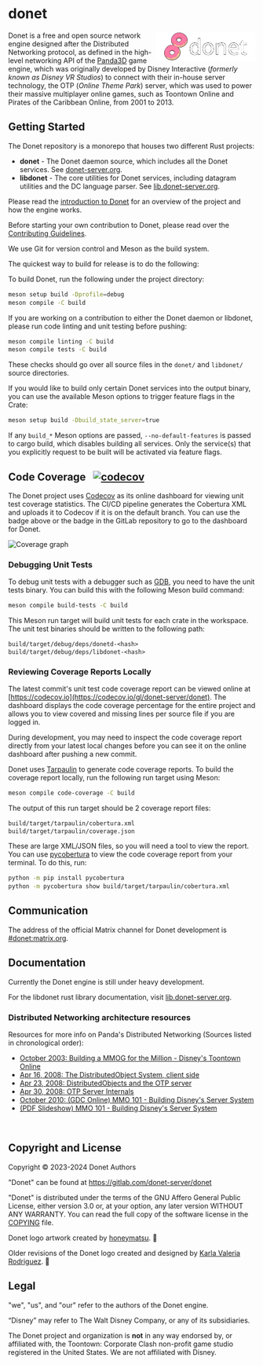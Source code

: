 # donet

<img src="logo/donet_banner.png" alt="Donet logo artwork by honeymatsu." align="right" width="40%"/>

Donet is a free and open source network engine designed after the Distributed
Networking protocol,  as defined in the high-level networking API of the
[Panda3D](https://panda3d.org) game engine, which was originally developed by
Disney Interactive (*formerly known as Disney VR Studios*) to connect with
their in-house server technology, the OTP (*Online Theme Park*) server, which
was used to power their massive multiplayer online games, such as Toontown
Online and Pirates of the Caribbean Online, from 2001 to 2013.

## Getting Started

The Donet repository is a monorepo that houses two different Rust projects:
- **donet** - The Donet daemon source, which includes all the Donet services.
See [donet-server.org](https://www.donet-server.org).
- **libdonet** - The core utilities for Donet services, including datagram
utilities and the DC language parser. See
[lib.donet-server.org](https://lib.donet-server.org).

Please read the [introduction to Donet](./docs/01-Introduction.md) for an
overview of the project and how the engine works.

Before starting your own contribution to Donet, please read over the
[Contributing Guidelines](./CONTRIBUTING.md).

We use Git for version control and Meson as the build system.

The quickest way to build for release is to do the following:

To build Donet, run the following under the project directory:
```sh
meson setup build -Dprofile=debug
meson compile -C build
```

If you are working on a contribution to either the Donet daemon or libdonet,
please run code linting and unit testing before pushing:
```sh
meson compile linting -C build
meson compile tests -C build
```

These checks should go over all source files in the `donet/` and `libdonet/`
source directories.

If you would like to build only certain Donet services into the output binary,
you can use the available Meson options to trigger feature flags in the Crate:
```sh
meson setup build -Dbuild_state_server=true
```

If any `build_*` Meson options are passed, `--no-default-features` is passed
to cargo build, which disables building all services. Only the service(s) that
you explicitly request to be built will be activated via feature flags.

## Code Coverage &nbsp; [![codecov](https://codecov.io/gl/donet-server/donet/graph/badge.svg?token=XCESKI8ISS)](https://codecov.io/gl/donet-server/donet)

The Donet project uses [Codecov](https://codecov.io) as its online dashboard for
viewing unit test coverage statistics. The CI/CD pipeline generates the
Cobertura XML and uploads it to Codecov if it is on the default branch. You can
use the badge above or the badge in the GitLab repository to go to the
dashboard for Donet.

<img src="https://codecov.io/gl/donet-server/donet/graphs/sunburst.svg?token=XCESKI8ISS" alt="Coverage graph"/>

### Debugging Unit Tests

To debug unit tests with a debugger such as [GDB](https://sourceware.org/gdb/),
you need to have the unit tests binary. You can build this with the following
Meson build command:
```sh
meson compile build-tests -C build
```

This Meson run target will build unit tests for each crate in the workspace.
The unit test binaries should be written to the following path:
```
build/target/debug/deps/donetd-<hash>
build/target/debug/deps/libdonet-<hash>
```

### Reviewing Coverage Reports Locally

The latest commit's unit test code coverage report can be viewed online at
[https://codecov.io](https://codecov.io/gl/donet-server/donet). The dashboard
displays the code coverage percentage for the entire project and allows you
to view covered and missing lines per source file if you are logged in.

During development, you may need to inspect the code coverage report directly
from your latest local changes before you can see it on the online dashboard
after pushing a new commit.

Donet uses [Tarpaulin](https://github.com/xd009642/tarpaulin) to generate
code coverage reports. To build the coverage report locally, run the following
run target using Meson:
```sh
meson compile code-coverage -C build
```

The output of this run target should be 2 coverage report files:
```
build/target/tarpaulin/cobertura.xml
build/target/tarpaulin/coverage.json
```

These are large XML/JSON files, so you will need a tool to view the report.
You can use [pycobertura](https://github.com/aconrad/pycobertura) to view the
code coverage report from your terminal. To do this, run:
```sh
python -m pip install pycobertura
python -m pycobertura show build/target/tarpaulin/cobertura.xml
```

## Communication

The address of the official Matrix channel for Donet development is
[#donet:matrix.org](https://matrix.to/#/#donet:matrix.org).

## Documentation
Currently the Donet engine is still under heavy development.

For the libdonet rust library documentation, visit
[lib.donet-server.org](https://lib.donet-server.org).

### Distributed Networking architecture resources

Resources for more info on Panda's Distributed Networking
(Sources listed in chronological order):

- [October 2003: Building a MMOG for the Million - Disney's Toontown Online](https://dl.acm.org/doi/10.1145/950566.950589)
- [Apr 16, 2008: The DistributedObject System, client side](https://www.youtube.com/watch?v=JsgCFVpXQtQ)
- [Apr 23, 2008: DistributedObjects and the OTP server](https://www.youtube.com/watch?v=r_ZP9SInPcs)
- [Apr 30, 2008: OTP Server Internals](https://www.youtube.com/watch?v=SzybRdxjYoA)
- [October 2010: (GDC Online) MMO 101 - Building Disney's Server System](https://www.gdcvault.com/play/1013776/MMO-101-Building-Disney-s)
- [(PDF Slideshow) MMO 101 - Building Disney's Server System](https://ubm-twvideo01.s3.amazonaws.com/o1/vault/gdconline10/slides/11516-MMO_101_Building_Disneys_Sever.pdf)

<br>

## Copyright and License

Copyright © 2023-2024 Donet Authors

"Donet" can be found at https://gitlab.com/donet-server/donet

"Donet" is distributed under the terms of the GNU Affero General Public
License, either version 3.0 or, at your option, any later
version WITHOUT ANY WARRANTY. You can read the full copy of
the software license in the [COPYING](./COPYING) file.

Donet logo artwork created by [honeymatsu](https://honeymatsu.carrd.co/). 🍩

Older revisions of the Donet logo created and designed by
[Karla Valeria Rodriguez](https://valerierdz.com/). 🍩

## Legal

"we", "us", and "our" refer to the authors of the Donet engine.

“Disney” may refer to The Walt Disney Company, or any of its subsidiaries.

The Donet project and organization is **not** in any way endorsed by, or
affiliated with, the Toontown: Corporate Clash non-profit game studio registered
in the United States. We are not affiliated with Disney.

